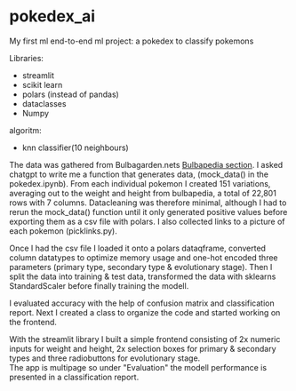 # pokedex_ai
My first ml end-to-end ml project: a pokedex to classify pokemons

Libraries:
- streamlit
- scikit learn
- polars (instead of pandas)
- dataclasses
- Numpy

algoritm:
- knn classifier(10 neighbours)


The data was gathered from Bulbagarden.nets [Bulbapedia section](https://bulbapedia.bulbagarden.net/wiki/List_of_Pokémon_by_National_Pokédex_number#Generation_I).
I asked chatgpt to write me a function that generates data, (mock_data() in the pokedex.ipynb). From each individual pokemon I created 151 variations, averaging out to the weight and height from bulbapedia, a total of 22,801 rows with 7 columns. Datacleaning was therefore minimal, although I had to rerun the mock_data() function until it only generated positive values before exporting them as a csv file with polars.
I also collected links to a picture of each pokemon (picklinks.py).  

Once I had the csv file I loaded it onto a polars dataqframe, converted column datatypes to optimize memory usage and one-hot encoded three parameters (primary type, secondary type & evolutionary stage). Then I split the data into training & test data, transformed the data with sklearns StandardScaler before finally training the modell.

I evaluated accuracy with the help of confusion matrix and classification report. Next I created a class to organize the code and started working on the frontend.

With the streamlit library I built a simple frontend consisting of 2x numeric inputs for weight and height, 2x selection boxes for primary & secondary types and three radiobuttons for evolutionary stage.  
The app is multipage so under "Evaluation" the modell performance is presented in a classification report.










